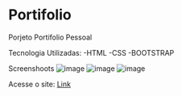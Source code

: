 # Portifolio
Porjeto Portifolio Pessoal

Tecnologia Utilizadas:
-HTML
-CSS
-BOOTSTRAP

Screenshoots
![image](https://user-images.githubusercontent.com/90051803/188289093-6869a45d-63b3-4535-8d61-119a7d3e3884.png)
![image](https://user-images.githubusercontent.com/90051803/188289030-2cd9a05d-bf5e-459e-aea3-8baef7d90ae6.png)
![image](https://user-images.githubusercontent.com/90051803/188289044-15548bb0-3af9-4efc-adc0-180f444be4f1.png)

Acesse o site:
[Link](https://jordemar-d-bousquet.github.io/Portifolio)



